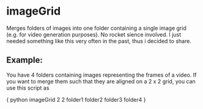 imageGrid
=========

Merges folders of images into one folder containing a single image grid (e.g. for video generation purposes). No rocket sience involved. I just needed something like this very often in the past, thus i decided to share.

Example:
--------
You have 4 folders containing images representing the frames of a video. If you want to merge them such that they are aligned on a 2 x 2 grid, you can use this script as

{
python imageGrid 2 2 folder1 folder2 folder3 folder4
}

